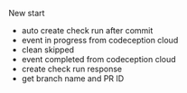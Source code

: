 New start

- auto create check run after commit
- event in progress from codeception cloud
- clean skipped
- event completed from codeception cloud
- create check run response
- get branch name and PR ID
